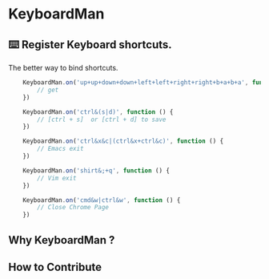 # KeyboardMan

## ⌨️ Register Keyboard shortcuts.


The better way to bind shortcuts.

```javascript
    KeyboardMan.on('up+up+down+down+left+left+right+right+b+a+b+a', function () {
        // get
    })

    KeyboardMan.on('ctrl&(s|d)', function () {
        // [ctrl + s]  or [ctrl + d] to save
    })  

    KeyboardMan.on('ctrl&x&c|(ctrl&x+ctrl&c)', function () {
        // Emacs exit
    })

    KeyboardMan.on('shirt&;+q', function () {
        // Vim exit
    })

    KeyboardMan.on('cmd&w|ctrl&w', function () {
        // Close Chrome Page
    })
```

## Why KeyboardMan ?



## How to Contribute